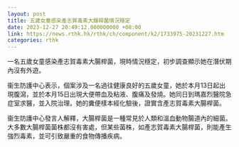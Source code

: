 ```yaml
---
layout: post
title: 五歲女童感染產志賀毒素大腸桿菌情況穩定
date: 2023-12-27 20:49:12.000000000 +08:00
link: https://news.rthk.hk/rthk/ch/component/k2/1733975-20231227.htm
categories: rthk
---
```


一名五歲女童感染產志賀毒素大腸桿菌，現時情況穩定，初步調查顯示她在潛伏期內沒有外遊。

衞生防護中心表示，個案涉及一名過往健康良好的五歲女童，她於本月13日起出現腹瀉，並於本月15日出現大便帶血及粘液、腹痛及發燒。她同日到瑪嘉烈醫院急症室求醫，並入院治理。她的糞便樣本經化驗後，證實含產志賀毒素大腸桿菌。

衞生防護中心發言人解釋，大腸桿菌是一種常見於人類和溫血動物腸道內的細菌。大多數大腸桿菌菌株都沒有害處，但某些菌株，如產志賀毒素大腸桿菌，則能產生強烈毒素，並可引致嚴重的食物傳播疾病。
